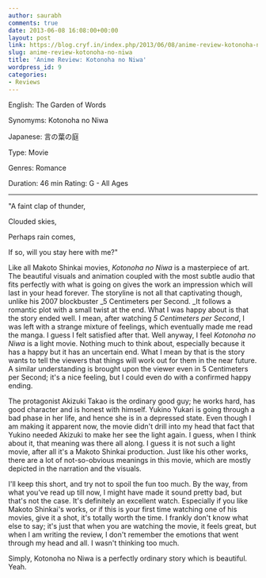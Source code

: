 ```yaml
---
author: saurabh
comments: true
date: 2013-06-08 16:08:00+00:00
layout: post
link: https://blog.cryf.in/index.php/2013/06/08/anime-review-kotonoha-no-niwa/
slug: anime-review-kotonoha-no-niwa
title: 'Anime Review: Kotonoha no Niwa'
wordpress_id: 9
categories:
- Reviews
---
```














English: The Garden of Words




Synomyms: Kotonoha no Niwa




Japanese: 言の葉の庭




Type: Movie




Genres: Romance




Duration: 46 min
Rating: G - All Ages

















* * *








"A faint clap of thunder,

Clouded skies,

Perhaps rain comes,

If so, will you stay here with me?"



Like all Makoto Shinkai movies, _Kotonoha no Niwa_ is a masterpiece of art. The beautiful visuals and animation coupled with the most subtle audio that fits perfectly with what is going on gives the work an impression which will last in your head forever. The storyline is not all that captivating though, unlike his 2007 blockbuster _5 Centimeters per Second. _It follows a romantic plot with a small twist at the end. What I was happy about is that the story ended well. I mean, after watching _5 Centimeters per Second_, I was left with a strange mixture of feelings, which eventually made me read the manga. I guess I felt satisfied after that. Well anyway, I feel _Kotonoha no Niwa_ is a light movie. Nothing much to think about, especially because it has a happy but it has an uncertain end. What I mean by that is the story wants to tell the viewers that things will work out for them in the near future. A similar understanding is brought upon the viewer even in 5 Centimeters per Second; it's a nice feeling, but I could even do with a confirmed happy ending.

The protagonist Akizuki Takao is the ordinary good guy; he works hard, has good character and is honest with himself. Yukino Yukari is going through a bad phase in her life, and hence she is in a depressed state. Even though I am making it apparent now, the movie didn't drill into my head that fact that Yukino needed Akizuki to make her see the light again. I guess, when I think about it, that meaning was there all along. I guess it is not such a light movie, after all it's a Makoto Shinkai production. Just like his other works, there are a lot of not-so-obvious meanings in this movie, which are mostly depicted in the narration and the visuals.

I'll keep this short, and try not to spoil the fun too much. By the way, from what you've read up till now, I might have made it sound pretty bad, but that's not the case. It's definitely an excellent watch. Especially if you like Makoto Shinkai's works, or if this is your first time watching one of his movies, give it a shot, it's totally worth the time. I frankly don't know what else to say; it's just that when you are watching the movie, it feels great, but when I am writing the review, I don't remember the emotions that went through my head and all. I wasn't thinking too much.

Simply, Kotonoha no Niwa is a perfectly ordinary story which is beautiful. Yeah.


